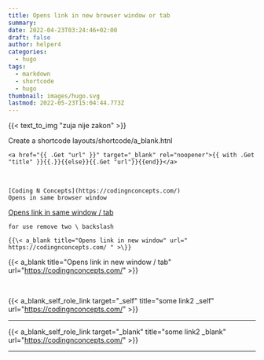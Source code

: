 ```yaml
---
title: Opens link in new browser window or tab
summary:
date: 2022-04-23T03:24:46+02:00
draft: false
author: helper4
categories:
  - hugo
tags:
  - markdown
  - shortcode
  - hugo
thumbnail: images/hugo.svg
lastmod: 2022-05-23T15:04:44.773Z
---
```


{{< text_to_img "zuja nije zakon" >}}

Create a shortcode layouts/shortcode/a_blank.htnl
``` text
<a href="{{ .Get "url" }}" target="_blank" rel="noopener">{{ with .Get "title" }}{{.}}{{else}}{{.Get "url"}}{{end}}</a>
```
&nbsp;



```text
[Coding N Concepts](https://codingnconcepts.com/)
Opens in same browser window
```
 [Opens link in same window / tab](https://codingnconcepts.com/)



```text
for use remove two \ backslash

{{\< a_blank title="Opens link in new window" url=" https://codingnconcepts.com/ " >\}}
```
 {{< a_blank title="Opens link in new window / tab" url="https://codingnconcepts.com/" >}}

&nbsp;

{{< a_blank_self_role_link target="_self" title="some link2 _self" url="https://codingnconcepts.com/" >}}

---

{{< a_blank_self_role_link target="_blank" title="some link2 _blank" url="https://codingnconcepts.com/" >}}

---
&nbsp;